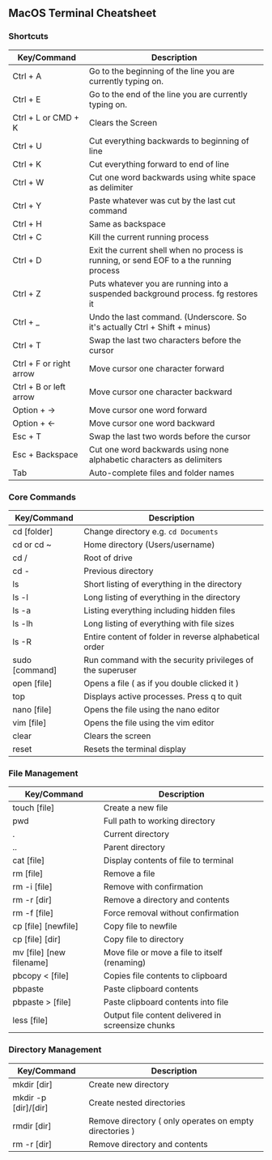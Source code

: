 ## MacOS Terminal Cheatsheet

### Shortcuts

| Key/Command | Description |
| ----------- | ----------- |
| Ctrl + A   | Go to the beginning of the line you are currently typing on.|
| Ctrl + E   | Go to the end of the line you are currently typing on.|
| Ctrl + L or CMD + K | Clears the Screen |
| Ctrl + U   | Cut everything backwards to beginning of line |
| Ctrl + K   | Cut everything forward to end of line |
| Ctrl + W   | Cut one word backwards using white space as delimiter |
| Ctrl + Y   | Paste whatever was cut by the last cut command |
| Ctrl + H   | Same as backspace |
| Ctrl + C   | Kill the current running process|
| Ctrl + D   | Exit the current shell when no process is running, or send EOF to a the running process |
| Ctrl + Z   | Puts whatever you are running into a suspended background process. fg restores it |
| Ctrl + _   | Undo the last command. (Underscore.  So it's actually Ctrl + Shift + minus) |
| Ctrl + T   | Swap the last two characters before the cursor |
| Ctrl + F or right arrow   | Move cursor one character forward |
| Ctrl + B or left arrow  | Move cursor one character backward |
| Option + →  | Move cursor one word forward |
| Option + ←  | Move cursor one word backward |
| Esc + T  | Swap the last two words before the cursor |
| Esc + Backspace | Cut one word backwards using none alphabetic characters as delimiters |
| Tab  | Auto-complete files and folder names |


### Core Commands

| Key/Command | Description |
| ----------- | ----------- |
| cd [folder] | Change directory e.g. `cd Documents` |
| cd or cd ~  |  Home directory (Users/username) |
| cd /  | Root of drive |
| cd -  | Previous directory |
| ls | Short listing of everything in the directory |
| ls -l | Long listing of everything in the directory |
| ls -a | Listing everything including hidden files |
| ls -lh| Long listing of everything with file sizes |
| ls -R | Entire content of folder in reverse alphabetical order |
| sudo [command] | Run command with the security privileges of the superuser |
| open [file] | Opens a file ( as if you double clicked it ) |
| top | Displays active processes. Press q to quit |
| nano [file] | Opens the file using the nano editor |
| vim [file] | Opens the file using the vim editor |
| clear |  Clears the screen |
| reset |  Resets the terminal display |


### File Management

| Key/Command | Description |
| ----------- | ----------- |
| touch [file] |   Create a new file |
| pwd | Full path to working directory |
| . |  Current directory |
| .. | Parent directory|
| cat [file] | Display contents of file to terminal|
| rm [file] |  Remove a file |
| rm -i [file] | Remove with confirmation |
| rm -r [dir] | Remove a directory and contents |
| rm -f [file] | Force removal without confirmation |
| cp [file] [newfile] | Copy file to newfile |
| cp [file] [dir] | Copy file to directory |
| mv [file] [new filename] | Move file or move a file to itself (renaming) |
| pbcopy < [file] | Copies file contents to clipboard |
| pbpaste | Paste clipboard contents |
| pbpaste > [file] | Paste clipboard contents into file|
| less [file]|  Output file content delivered in screensize chunks |


### Directory Management

| Key/Command | Description |
| ----------- | ----------- |
| mkdir [dir] | Create new directory |
| mkdir -p [dir]/[dir] |  Create nested directories |
| rmdir [dir] | Remove directory ( only operates on empty directories ) |
| rm -r [dir] | Remove directory and contents |